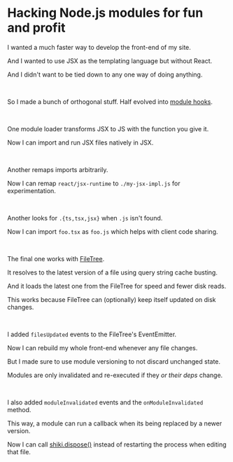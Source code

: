 # Hacking Node.js modules for fun and profit

I wanted a much faster way to develop the front-end of my site.

And I wanted to use JSX as the templating language but without React.

And I didn't want to be tied down to any one way of doing anything.

<br>

So I made a bunch of orthogonal stuff. Half evolved into [module hooks](../api/module-hooks.md#module-hooks).

<br>

One module loader transforms JSX to JS with the function you give it.

Now I can import and run JSX files natively in JSX.

<br>

Another remaps imports arbitrarily.

Now I can remap `react/jsx-runtime` to `./my-jsx-impl.js` for experimentation.

<br>

Another looks for `.{ts,tsx,jsx}` when `.js` isn't found.

Now I can import `foo.tsx` as `foo.js` which helps with client code sharing.

<br>

The final one works with [FileTree](../api/filetree.md#filetree).

It resolves to the latest version of a file using query string cache busting.

And it loads the latest one from the FileTree for speed and fewer disk reads.

This works because FileTree can (optionally) keep itself updated on disk changes.

<br>

I added `filesUpdated` events to the FileTree's EventEmitter.

Now I can rebuild my whole front-end whenever any file changes.

But I made sure to use module versioning to not discard unchanged state.

Modules are only invalidated and re-executed if they *or their deps* change.

<br>

I also added `moduleInvalidated` events and the `onModuleInvalidated` method.

This way, a module can run a callback when its being replaced by a newer version.

Now I can call [shiki.dispose()](https://github.com/thesoftwarephilosopher/immaculata.dev/blob/147c7aedf369e47b6b5155d147ea91dfe9d83d58/site/build/highlighter.ts#L19-L22)
instead of restarting the process when editing that file.
